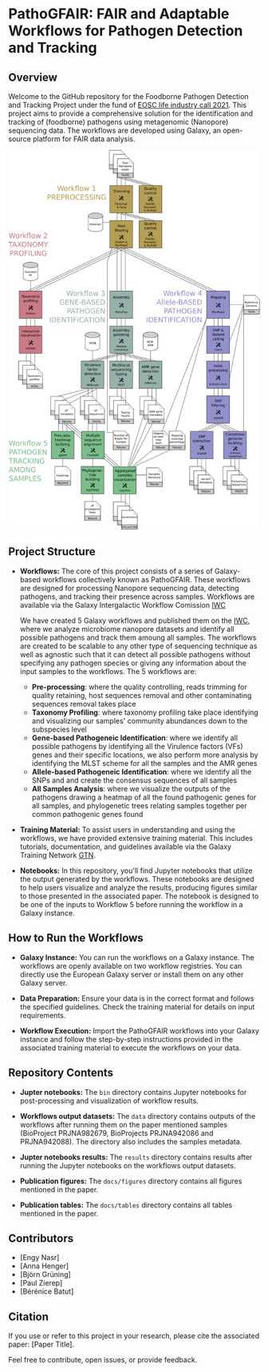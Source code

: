 # PathoGFAIR: FAIR and Adaptable Workflows for Pathogen Detection and Tracking

## Overview

Welcome to the GitHub repository for the Foodborne Pathogen Detection and Tracking Project under the fund of [EOSC life industry call 2021](https://www.eosc-life.eu/industrycall/). This project aims to provide a comprehensive solution for the identification and tracking of (foodborne) pathogens using metagenomic (Nanopore) sequencing data. The workflows are developed using Galaxy, an open-source platform for FAIR data analysis.

![plot](docs/figures/Fig1_complete_workflow.png)

## Project Structure

- **Workflows:** The core of this project consists of a series of Galaxy-based workflows collectively known as PathoGFAIR. These workflows are designed for processing Nanopore sequencing data, detecting pathogens, and tracking their presence across samples. Workflows are available via the Galaxy Intergalactic Workflow Comission [IWC](https://dockstore.org/organizations/iwc)

	We have created 5 Galaxy workflows and published them on the [IWC](https://dockstore.org/organizations/iwc), where we analyze microbiome nanopore datasets and identify all possible pathogens and track them amoung all samples. The workflows are created to be scalable to any other type of sequencing technique as well as agnostic such that it can detect all possible pathogens without specifying any pathogen species or giving any information about the input samples to the workflows. The 5 workflows are:

	- **Pre-processing**: where the quality controlling, reads trimming for quality retaining, host sequences removal and other contaminating sequences removal takes place
	- **Taxonomy Profiling**: where taxonomy profiling take place identifying and visualizing our samples' community abundances down to the subspecies level
	- **Gene-based Pathogeneic Identification**: where we identify all possible pathogens by identifying all the Virulence factors (VFs) genes and their specific locations, we also perform more analysis by identifying the MLST scheme for all the samples and the AMR genes
	- **Allele-based Pathogeneic Identification**: where we identify all the SNPs and and create the consensus sequences of all samples
	- **All Samples Analysis**: where we visualize the outputs of the pathogens drawing a heatmap of all the found pathogenic genes for all samples, and phylogenetic trees relating samples together per common pathogenic genes found

- **Training Material:** To assist users in understanding and using the workflows, we have provided extensive training material. This includes tutorials, documentation, and guidelines available via the Galaxy Training Network [GTN](https://bit.ly/pathogen-tuto).

- **Notebooks:** In this repository, you'll find Jupyter notebooks that utilize the output generated by the workflows. These notebooks are designed to help users visualize and analyze the results, producing figures similar to those presented in the associated paper. The notebook is designed to be one of the inputs to Workflow 5 before running the workflow in a Galaxy instance. 

## How to Run the Workflows

- **Galaxy Instance:** You can run the workflows on a Galaxy instance. The workflows are openly available on two workflow registries. You can directly use the European Galaxy server or install them on any other Galaxy server.

- **Data Preparation:** Ensure your data is in the correct format and follows the specified guidelines. Check the training material for details on input requirements.

- **Workflow Execution:** Import the PathoGFAIR workflows into your Galaxy instance and follow the step-by-step instructions provided in the associated training material to execute the workflows on your data.

## Repository Contents

- **Jupter notebooks:** The `bin` directory contains Jupyter notebooks for post-processing and visualization of workflow results.

- **Workflows output datasets:** The `data` directory contains outputs of the workflows after running them on the paper mentioned samples (BioProject PRJNA982679, BioProjects PRJNA942086 and PRJNA942088). The directory also includes the samples metadata.

- **Jupter notebooks results:** The `results` directory contains results after running the Jupyter notebooks on the workflows output datasets.

- **Publication figures:** The `docs/figures` directory contains all figures mentioned in the paper.

- **Publication tables:** The `docs/tables` directory contains all tables mentioned in the paper.


## Contributors

- [Engy Nasr]
- [Anna Henger]
- [Björn Grüning]
- [Paul Zierep]
- [Bérénice Batut]

## Citation

If you use or refer to this project in your research, please cite the associated paper: [Paper Title].

Feel free to contribute, open issues, or provide feedback.
